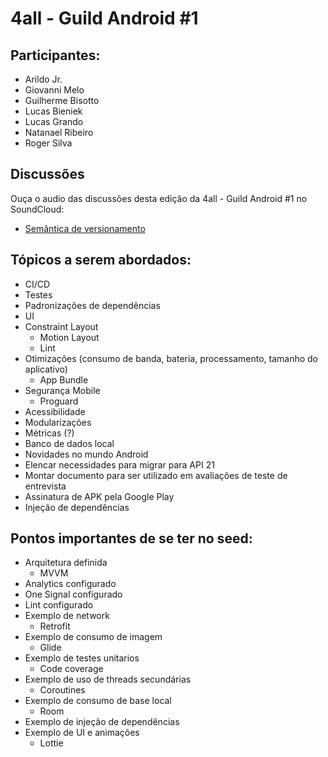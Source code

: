 # 4all - Guild Android #1

## Participantes: ##

* Arildo Jr.
* Giovanni Melo
* Guilherme Bisotto
* Lucas Bieniek
* Lucas Grando
* Natanael Ribeiro
* Roger Silva

## Discussões

Ouça o audio das discussões desta edição da 4all - Guild Android #1 no SoundCloud:

* [Semântica de versionamento](https://soundcloud.com/roger-silva-941993496/guild-android-1-semantic?in=roger-silva-941993496/sets/4all-guild-android-1)

## Tópicos a serem abordados:

* CI/CD
* Testes
* Padronizações de dependências
* UI
* Constraint Layout
  * Motion Layout
  * Lint
* Otimizações (consumo de banda, bateria, processamento, tamanho do aplicativo)
  * App Bundle
* Segurança Mobile
  * Proguard
* Acessibilidade
* Modularizações
* Métricas (?)
* Banco de dados local
* Novidades no mundo Android
* Elencar necessidades para migrar para API 21
* Montar documento para ser utilizado em avaliações de teste de entrevista
* Assinatura de APK pela Google Play
* Injeção de dependências
	
## Pontos importantes de se ter no seed:

* Arquitetura definida
  * MVVM
* Analytics configurado
* One Signal configurado
* Lint configurado
* Exemplo de network
  * Retrofit
* Exemplo de consumo de imagem
  * Glide
* Exemplo de testes unitarios
  * Code coverage
* Exemplo de uso de threads secundárias
  * Coroutines
* Exemplo de consumo de base local 
  * Room
* Exemplo de injeção de dependências
* Exemplo de UI e animações
  * Lottie
